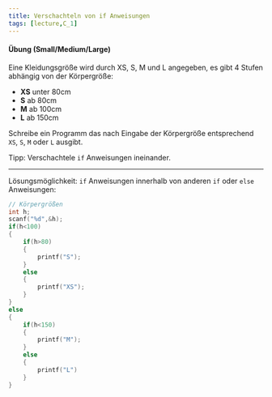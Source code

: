 ```yaml
---
title: Verschachteln von if Anweisungen
tags: [lecture,C_1]
---
```


#### Übung (Small/Medium/Large)

Eine Kleidungsgröße wird durch XS, S, M und L angegeben, es gibt 4 Stufen abhängig von der Körpergröße:

- **XS** unter 80cm
- **S** ab 80cm
- **M** ab 100cm
- **L** ab 150cm

Schreibe ein Programm das nach Eingabe der Körpergröße entsprechend `XS`, `S`, `M` oder `L` ausgibt.

Tipp: Verschachtele `if` Anweisungen ineinander.

---

Lösungsmöglichkeit: `if` Anweisungen innerhalb von anderen `if` oder `else` Anweisungen:

```c
// Körpergrößen
int h;
scanf("%d",&h);
if(h<100)
{
	if(h>80)
	{
	    printf("S");
	}
	else
	{
	    printf("XS");
	}
}
else
{
	if(h<150)
	{
		printf("M");
	}
	else
	{
		printf("L")
	}
}
```





